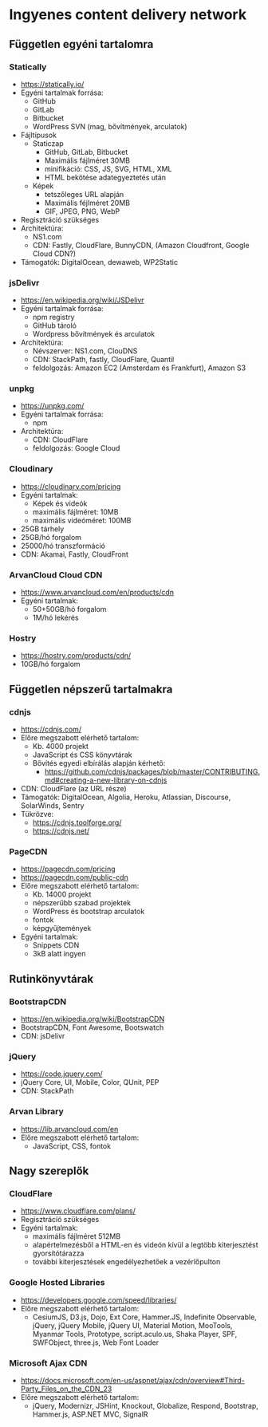 # Ingyenes content delivery network

## Független egyéni tartalomra

### Statically

* https://statically.io/
* Egyéni tartalmak forrása:
  * GitHub
  * GitLab
  * Bitbucket
  * WordPress SVN (mag, bővítmények, arculatok)
* Fájltípusok
  * Staticzap
    * GitHub, GitLab, Bitbucket
    * Maximális fájlméret 30MB
    * minifikáció: CSS, JS, SVG, HTML, XML
    * HTML bekötése adategyeztetés után
  * Képek
    * tetszőleges URL alapján
    * Maximális féjlméret 20MB
    * GIF, JPEG, PNG, WebP
* Regisztráció szükséges
* Architektúra:
  * NS1.com
  * CDN: Fastly, CloudFlare, BunnyCDN, (Amazon Cloudfront, Google Cloud CDN?)
* Támogatók: DigitalOcean, dewaweb, WP2Static

### jsDelivr

* https://en.wikipedia.org/wiki/JSDelivr
* Egyéni tartalmak forrása:
  * npm registry
  * GitHub tároló
  * Wordpress bővítmények és arculatok
* Architektúra:
  * Névszerver: NS1.com, ClouDNS
  * CDN: StackPath, fastly, CloudFlare, Quantil
  * feldolgozás: Amazon EC2 (Amsterdam és Frankfurt), Amazon S3

### unpkg

* https://unpkg.com/
* Egyéni tartalmak forrása:
  * npm
* Architektúra:
  * CDN: CloudFlare
  * feldolgozás: Google Cloud

### Cloudinary

* https://cloudinary.com/pricing
* Egyéni tartalmak:
  * Képek és videók
  * maximális fájlméret: 10MB
  * maximális videóméret: 100MB
* 25GB tárhely
* 25GB/hó forgalom
* 25000/hó transzformáció
* CDN: Akamai, Fastly, CloudFront

### ArvanCloud Cloud CDN

* https://www.arvancloud.com/en/products/cdn
* Egyéni tartalmak:
  * 50+50GB/hó forgalom
  * 1M/hó lekérés

### Hostry

* https://hostry.com/products/cdn/
* 10GB/hó forgalom

## Független népszerű tartalmakra

### cdnjs

* https://cdnjs.com/
* Előre megszabott elérhető tartalom:
  * Kb. 4000 projekt
  * JavaScript és CSS könyvtárak
  * Bővítés egyedi elbírálás alapján kérhető:
    * https://github.com/cdnjs/packages/blob/master/CONTRIBUTING.md#creating-a-new-library-on-cdnjs
* CDN: CloudFlare (az URL része)
* Támogatók: DigitalOcean, Algolia, Heroku, Atlassian, Discourse, SolarWinds, Sentry
* Tükrözve:
  * https://cdnjs.toolforge.org/
  * https://cdnjs.net/

### PageCDN

* https://pagecdn.com/pricing
* https://pagecdn.com/public-cdn
* Előre megszabott elérhető tartalom:
  * Kb. 14000 projekt
  * népszerűbb szabad projektek
  * WordPress és bootstrap arculatok
  * fontok
  * képgyűjtemények
* Egyéni tartalmak:
  * Snippets CDN
  * 3kB alatt ingyen

## Rutinkönyvtárak

### BootstrapCDN

* https://en.wikipedia.org/wiki/BootstrapCDN
* BootstrapCDN, Font Awesome, Bootswatch
* CDN: jsDelivr

### jQuery

* https://code.jquery.com/
* jQuery Core, UI, Mobile, Color, QUnit, PEP
* CDN: StackPath

### Arvan Library

* https://lib.arvancloud.com/en
* Előre megszabott elérhető tartalom:
  * JavaScript, CSS, fontok

## Nagy szereplők

### CloudFlare

* https://www.cloudflare.com/plans/
* Regisztrácíó szükséges
* Egyéni tartalmak:
  * maximális fájlméret 512MB
  * alapértelmezésből a HTML-en és videón kívül a legtöbb kiterjesztést gyorsítótárazza
  * további kiterjesztések engedélyezhetőek a vezérlőpulton

### Google Hosted Libraries

* https://developers.google.com/speed/libraries/
* Előre megszabott elérhető tartalom:
  * CesiumJS, D3.js, Dojo, Ext Core, Hammer.JS, Indefinite Observable, jQuery, jQuery Mobile, jQuery UI, Material Motion, MooTools, Myanmar Tools, Prototype, script.aculo.us, Shaka Player, SPF, SWFObject, three.js, Web Font Loader

### Microsoft Ajax CDN

* https://docs.microsoft.com/en-us/aspnet/ajax/cdn/overview#Third-Party_Files_on_the_CDN_23
* Előre megszabott elérhető tartalom:
  * jQuery, Modernizr, JSHint, Knockout, Globalize, Respond, Bootstrap, Hammer.js, ASP.NET MVC, SignalR
